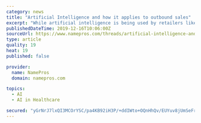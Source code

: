 ```yaml
---
category: news
title: "Artificial Intelligence and how it applies to outbound sales"
excerpt: "While artificial intelligence is being used by retailers like Amazon to target prospects ... I believe I know enough about sales and marketing in general to provide credible input to make more domain sales to the real estate industry, the healthcare industry, and the food/restaurant industries. Final questions...what, if anything do you ..."
publishedDateTime: 2019-12-16T10:06:00Z
sourceUrl: https://www.namepros.com/threads/artificial-intelligence-and-how-it-applies-to-outbound-sales.1168396/
type: article
quality: 19
heat: 19
published: false

provider:
  name: NamePros
  domain: namepros.com

topics:
  - AI
  - AI in Healthcare

secured: "yGrNrJ7lxQI3MCOrYSC/pa4KB92iH3P/+ddIWto+OQnHhQv/EUYuv8jUmSeFrkbH49QNo4rEMhsjWSN3bY3zmO2vhydYE9+Adf/4JMb2ptVZXpyj+IuIbpcfEKn6sGSOLAcVG2Swn7m3yaC2l9nCeXRDpA6N5kcXO/W4ar5gaCH0kENtBQhSSSbDefWalx6qc2NU5oAdtv8W5jWnMEWTpYIWYtGEBDOIy16aBeyau+s/grHIBeDKZeEZ05JIpYkn4Lj0b0EEuNhhvL7Ex9oMSg==;79BVSXB/6i6kU34OH6gDYw=="
---
```


